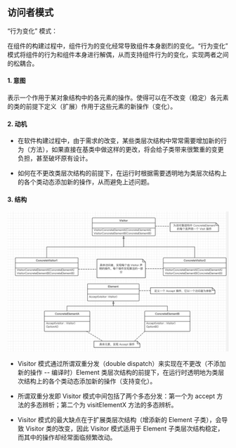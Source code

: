 ## 访问者模式

“行为变化” 模式：

在组件的构建过程中，组件行为的变化经常导致组件本身剧烈的变化。“行为变化” 模式将组件的行为和组件本身进行解偶，从而支持组件行为的变化，实现两者之间的松耦合。

#### 1. 意图

表示一个作用于某对象结构中的各元素的操作。使得可以在不改变（稳定）各元素的类的前提下定义（扩展）作用于这些元素的新操作（变化）。

#### 2. 动机

- 在软件构建过程中，由于需求的改变，某些类层次结构中常常需要增加新的行为（方法），如果直接在基类中做这样的更改，将会给子类带来很繁重的变更负担，甚至破坏原有设计。

- 如何在不更改类层次结构的前提下，在运行时根据需要透明地为类层次结构上的各个类动态添加新的操作，从而避免上述问题。 

#### 3. 结构

![访问者模式](../imgs/Visitor.png)

- Visitor 模式通过所谓双重分发（double dispatch）来实现在不更改（不添加新的操作 -- 编译时）Element 类层次结构的前提下，在运行时透明地为类层次结构上的各个类动态添加新的操作（支持变化）。

- 所谓双重分发即 Visitor 模式中间包括了两个多态分发：第一个为 accept 方法的多态辨析；第二个为 visitElementX 方法的多态辨析。

- Visitor 模式的最大缺点在于扩展类层次结构（增添新的 Element 子类），会导致 Visitor 类的改变，因此 Visitor 模式适用于 Element 子类层次结构稳定，而其中的操作却经常面临频繁改动。